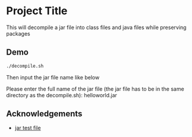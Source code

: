 
# Project Title

This will decompile a jar file into class files and java files while preserving packages


## Demo

```bash
./decompile.sh
```

Then input the jar file name like below

Please enter the full name of the jar file (the jar file has to be in the same directory as the decompile.sh):
helloworld.jar
## Acknowledgements

 - [jar test file](https://github.com/jarirajari/helloworld)

